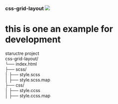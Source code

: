 ###  css-grid-layout <img src="/github/license/:user/:repo.svg">
# this is one an example for development


staructre project 
<br>
css-grid-layout/
<br>
└── index.html
<br>
    ├── scss/
    <br>
    │   ├── style.scss
    <br>
    │   ├── style.scss.map
    <br>
    ├── css/
    <br>
    │   ├── style.ccss
    <br>
    │   ├── style.ccss.map
    <br>
     
